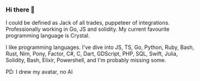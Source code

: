 ### Hi there 👋

I could be defined as Jack of all trades, puppeteer of integrations.
Professionally working in Go, JS and solidity. My current favourite programming language is Crystal.

I like programming languages. I've dive into JS, TS, Go, Python, Ruby, Bash, Rust, Nim, Pony, Factor, C#, C, Dart, GDScript, PHP, SQL, Swift, Julia, Solidity, Bash, Elixir, Powershell, and I'm probably missing some.


PD: I drew my avatar, no AI
